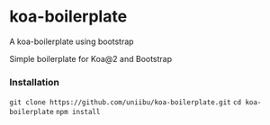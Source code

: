# koa-boilerplate
A koa-boilerplate using bootstrap

Simple boilerplate for Koa@2 and Bootstrap

### Installation

`git clone https://github.com/uniibu/koa-boilerplate.git`
`cd koa-boilerplate`
`npm install`
